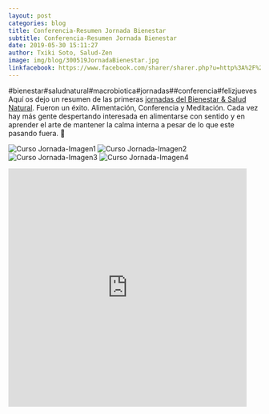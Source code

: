 ```yaml
---
layout: post
categories: blog
title: Conferencia-Resumen Jornada Bienestar
subtitle: Conferencia-Resumen Jornada Bienestar
date: 2019-05-30 15:11:27
author: Txiki Soto, Salud-Zen
image: img/blog/300519JornadaBienestar.jpg
linkfacebook: https://www.facebook.com/sharer/sharer.php?u=http%3A%2F%2Fsalud-zen.com%2Fblog%2F2019%2F05%2F30%2Fconferencias-resumen-jornadas.html&amp;src=sdkpreparse
---
```

#bienestar#saludnatural#macrobiotica#jornadas##conferencia#felizjueves
Aquí os dejo un resumen de las primeras [jornadas del Bienestar & Salud Natural][curso]. Fueron un éxito. Alimentación, Conferencia y Meditación. Cada vez hay más gente despertando interesada en alimentarse con sentido y en aprender el arte de mantener la calma interna a pesar de lo que este pasando fuera. 🙏

![Curso Jornada-Imagen1][img1]
![Curso Jornada-Imagen2][img2]
![Curso Jornada-Imagen3][img3]
![Curso Jornada-Imagen4][img4]

<iframe src="https://www.facebook.com/plugins/video.php?href=https%3A%2F%2Fwww.facebook.com%2Fsaludzen.estilodevida%2Fvideos%2F2415459355352354%2F&show_text=0&width=476" width="476" height="476" style="border:none;overflow:hidden" scrolling="no" frameborder="0" allowTransparency="true" allowFullScreen="true"></iframe>

[curso]:{{site.url}}{{site.baseurl}}/evento/2019/05/25/curso-jornada-bienestar.html
[img1]:{{site.url}}{{site.baseurl}}/img/blog/300519_JornadaBienestar_1.jpg
[img2]:{{site.url}}{{site.baseurl}}/img/blog/300519_JornadaBienestar_2.jpg
[img3]:{{site.url}}{{site.baseurl}}/img/blog/300519_JornadaBienestar_3.jpg
[img4]:{{site.url}}{{site.baseurl}}/img/blog/300519_JornadaBienestar_4.jpg

